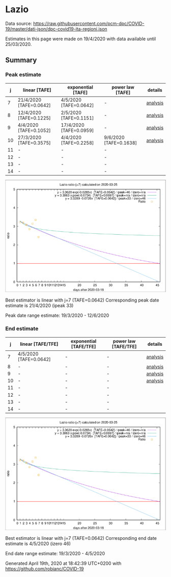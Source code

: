 # Lazio


Data source: https://raw.githubusercontent.com/pcm-dpc/COVID-19/master/dati-json/dpc-covid19-ita-regioni.json

Estimates in this page were made on 19/4/2020 with data available until 25/03/2020.


## Summary 

### Peak estimate 
|j|linear [TAFE]|exponential [TAFE]|power law [TAFE]|details|
|---|----|-----------|---------|-------|
|7|21/4/2020 [TAFE=0.0642]|4/5/2020 [TAFE=0.0642]|-|[analysis](COVID-19_lazio_j7_2020-03-25.md)|
|8|12/4/2020 [TAFE=0.1225]|2/5/2020 [TAFE=0.1151]|-|[analysis](COVID-19_lazio_j8_2020-03-25.md)|
|9|4/4/2020 [TAFE=0.1052]|17/4/2020 [TAFE=0.0959]|-|[analysis](COVID-19_lazio_j9_2020-03-25.md)|
|10|27/3/2020 [TAFE=0.3575]|4/4/2020 [TAFE=0.2258]|9/6/2020 [TAFE=0.1638]|[analysis](COVID-19_lazio_j10_2020-03-25.md)|
|11|-|-|-||
|12|-|-|-||
|13|-|-|-||
|14|-|-|-||

![best peak estimate](COVID-19_lazio_j7_2020-03-25.png)

Best estimator is linear with j=7 (TAFE=0.0642)
Corresponding peak date estimate is 21/4/2020 (ipeak 33)


Peak date range estimate: 19/3/2020 - 12/6/2020

### End estimate 
|j|linear [TAFE/TFE]|exponential [TAFE/TFE]|power law [TAFE/TFE]|details|
|---|----|-----------|---------|-------|
|7|4/5/2020 [TAFE=0.0642]|-|-|[analysis](COVID-19_lazio_j7_2020-03-25.md)|
|8|-|-|-|[analysis](COVID-19_lazio_j8_2020-03-25.md)|
|9|-|-|-|[analysis](COVID-19_lazio_j9_2020-03-25.md)|
|10|-|-|-|[analysis](COVID-19_lazio_j10_2020-03-25.md)|
|11|-|-|-||
|12|-|-|-||
|13|-|-|-||
|14|-|-|-||

![best zero estimate](COVID-19_lazio_j7_2020-03-25.png)

Best estimator is linear with j=7 (TAFE=0.0642)
Corresponding end date estimate is 4/5/2020 (izero 46)


End date range estimate: 19/3/2020 - 4/5/2020

Generated April 19th, 2020 at 18:42:39 UTC+0200 with https://github.com/robianc/COVID-19
